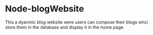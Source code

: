 # Node-blogWebsite
This a dyanmic blog website were users can compose their blogs whci store them in the database and display it in the home page. 
